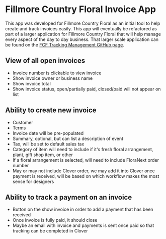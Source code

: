 # Fillmore Country Floral Invoice App

This app was developed for Fillmore Country Floral as an initial tool to help create and track invoices easily. This app will eventually be refactored as part of a larger application for Fillmore Country Floral that will help manage every aspect of the day to day business. That larger scale application can be found on the [FCF Tracking Management GitHub page](https://github.com/jess215/fcf_tracking_management).

## View of all open invoices

- Invoice number is clickable to view invoice
- Show invoice owner or business name
- Show invoice total
- Show invoice status, open/partially paid, closed/paid will not appear on list

## Ability to create new invoice

- Customer
- Terms
- Invoice date will be pre-populated
- Summary, optional, but can list a description of event
- Tax, will be set to default sales tax
- Category of item will need to include if it's fresh floral arrangement, plant, gift shop item, or other
- If a floral arrangement is selected, will need to include FloraNext order number
- May or may not include Clover order, we may add it into Clover once payment is received, will be based on which workflow makes the most sense for designers

## Ability to track a payment on an invoice

- Button on the show invoice in order to add a payment that has been received
- Once invoice is fully paid, it should close
- Maybe an email with invoice and payments is sent once paid so that tracking can be completed in Clover
